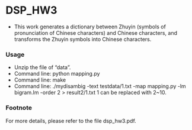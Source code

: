 # DSP_HW3

* This work generates a dictionary between Zhuyin (symbols of pronunciation of Chinese characters) and Chinese characters, and transforms the Zhuyin symbols into Chinese characters.

### Usage
* Unzip the file of “data”.
* Command line: python mapping.py
* Command line: make
* Command line: ./mydisambig -text testdata/1.txt -map mapping.py -lm bigram.lm -order 2 > result2/1.txt
1 can be replaced with 2~10.

### Footnote
For more details, please refer to the file dsp_hw3.pdf.
